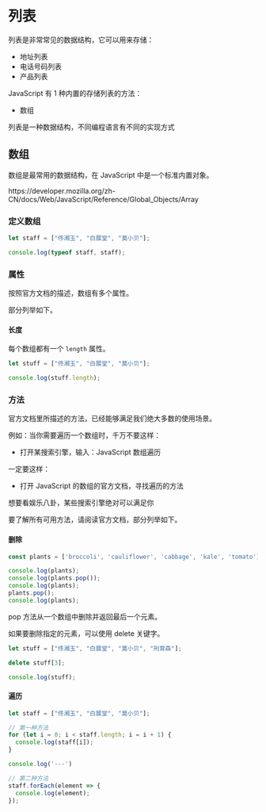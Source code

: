 # 列表

列表是非常常见的数据结构，它可以用来存储：

- 地址列表
- 电话号码列表
- 产品列表

JavaScript 有 1 种内置的存储列表的方法：

- 数组

<div class="banner">列表是一种数据结构，不同编程语言有不同的实现方式</div>

## 数组

数组是最常用的数据结构，在 JavaScript 中是一个标准内置对象。

<div class="o">https://developer.mozilla.org/zh-CN/docs/Web/JavaScript/Reference/Global_Objects/Array</div>

### 定义数组

<div class="run"></div>

```JavaScript
let staff = ["佟湘玉", "白展堂", "莫小贝"];

console.log(typeof staff, staff);
```

### 属性

按照官方文档的描述，数组有多个属性。

部分列举如下。

#### 长度

每个数组都有一个 `length` 属性。

<div class="run"></div>

```JavaScript
let stuff = ["佟湘玉", "白展堂", "莫小贝"];

console.log(stuff.length);
```

### 方法

官方文档里所描述的方法，已经能够满足我们绝大多数的使用场景。

例如：当你需要遍历一个数组时，千万不要这样：

- 打开某搜索引擎，输入：JavaScript 数组遍历

一定要这样：

- 打开 JavaScript 的数组的官方文档，寻找遍历的方法

<div class="banner">想要看娱乐八卦，某些搜索引擎绝对可以满足你</div>

要了解所有可用方法，请阅读官方文档，部分列举如下。

#### 删除

<div class="run"></div>

```javaScript
const plants = ['broccoli', 'cauliflower', 'cabbage', 'kale', 'tomato'];

console.log(plants);
console.log(plants.pop());
console.log(plants);
plants.pop();
console.log(plants);
```

pop 方法从一个数组中删除并返回最后一个元素。

如果要删除指定的元素，可以使用 delete 关键字。

<div class="run"></div>

```JavaScript
let stuff = ["佟湘玉", "白展堂", "莫小贝", "刑育森"];

delete stuff[3];

console.log(stuff);
```

#### 遍历

<div class="run"></div>

```JavaScript
let staff = ["佟湘玉", "白展堂", "莫小贝"];

// 第一种方法
for (let i = 0; i < staff.length; i = i + 1) {
  console.log(staff[i]);
}

console.log('---')

// 第二种方法
staff.forEach(element => {
  console.log(element);
});
```
